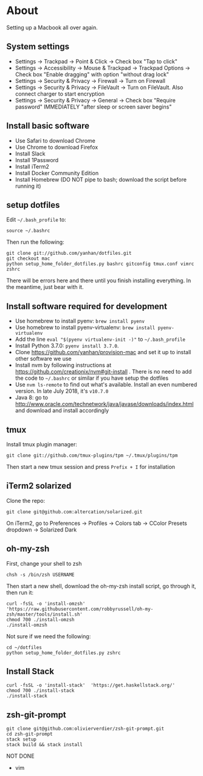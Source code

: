 # About

Setting up a Macbook all over again.


## System settings

- Settings -> Trackpad -> Point & Click -> Check box "Tap to click"
- Settings -> Accessibility -> Mouse & Trackpad -> Trackpad Options -> Check box "Enable dragging" with option "without drag lock"
- Settings -> Security & Privacy -> Firewall -> Turn on Firewall
- Settings -> Security & Privacy -> FileVault -> Turn on FileVault. Also connect charger to start encryption
- Settings -> Security & Privacy -> General -> Check box "Require password" IMMEDIATELY "after sleep or screen saver begins"


## Install basic software

- Use Safari to download Chrome
- Use Chrome to download Firefox
- Install Slack
- Install 1Password
- Install iTerm2
- Install Docker Community Edition
- Install Homebrew (DO NOT pipe to bash; download the script before running it)


## setup dotfiles

Edit `~/.bash_profile` to:

```
source ~/.bashrc
```

Then run the following:

```
git clone git://github.com/yanhan/dotfiles.git
git checkout mac
python setup_home_folder_dotfiles.py bashrc gitconfig tmux.conf vimrc zshrc
```

There will be errors here and there until you finish installing everything. In the meantime, just bear with it.


## Install software required for development

- Use homebrew to install pyenv: `brew install pyenv`
- Use homebrew to install pyenv-virtualenv: `brew install pyenv-virtualenv`
- Add the line `eval "$(pyenv virtualenv-init -)"` to `~/.bash_profile`
- Install Python 3.7.0: `pyenv install 3.7.0`.
- Clone https://github.com/yanhan/provision-mac and set it up to install other software we use
- Install nvm by following instructions at https://github.com/creationix/nvm#git-install . There is no need to add the code to `~/.bashrc` or similar if you have setup the dotfiles
- Use `nvm ls-remote` to find out what's available. Install an even numbered version. In late July 2018, it's `v10.7.0`
- Java 8: go to http://www.oracle.com/technetwork/java/javase/downloads/index.html and download and install accordingly


## tmux

Install tmux plugin manager:

```
git clone git://github.com/tmux-plugins/tpm ~/.tmux/plugins/tpm
```

Then start a new tmux session and press `Prefix + I` for installation


## iTerm2 solarized

Clone the repo:

```
git clone git@github.com:altercation/solarized.git
```

On iTerm2, go to Preferences -> Profiles -> Colors tab -> CColor Presets dropdown -> Solarized Dark


## oh-my-zsh

First, change your shell to zsh

```
chsh -s /bin/zsh USERNAME
```

Then start a new shell, download the oh-my-zsh install script, go through it, then run it:

```
curl -fsSL -o 'install-omzsh'  'https://raw.githubusercontent.com/robbyrussell/oh-my-zsh/master/tools/install.sh'
chmod 700 ./install-omzsh
./install-omzsh
```

Not sure if we need the following:

```
cd ~/dotfiles
python setup_home_folder_dotfiles.py zshrc
```


## Install Stack

```
curl -fsSL -o 'install-stack'  'https://get.haskellstack.org/'
chmod 700 ./install-stack
./install-stack
```


## zsh-git-prompt

```
git clone git@github.com:olivierverdier/zsh-git-prompt.git
cd zsh-git-prompt
stack setup
stack build && stack install
```



NOT DONE
- vim
